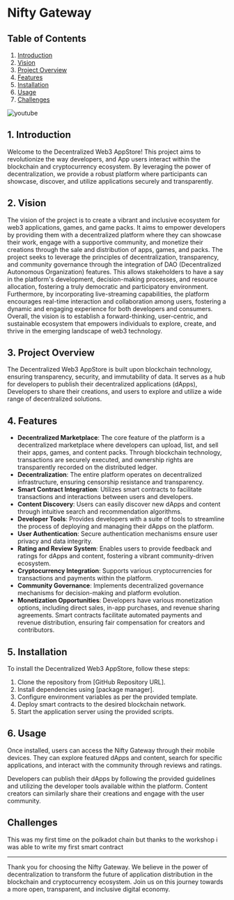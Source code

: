 # Nifty Gateway

## Table of Contents

1. [Introduction](#introduction)
2.  [Vision](#Vision)
3. [Project Overview](#project-overview)
4. [Features](#features)
5. [Installation](#installation)
6. [Usage](#usage)
7. [Challenges](#Challenges)

![youtube](https://youtu.be/D4ssBI3WgAo?si=vNZwGxszYrzqdAbA)

## 1. Introduction

Welcome to the Decentralized Web3 AppStore! This project aims to revolutionize the way developers, and App users interact within the blockchain and cryptocurrency ecosystem. By leveraging the power of decentralization, we provide a robust platform where participants can showcase, discover, and utilize applications securely and transparently.

## 2. Vision
The vision of the project is to create a vibrant and inclusive ecosystem for web3 applications, games, and game packs. It aims to empower developers by providing them with a decentralized platform where they can showcase their work, engage with a supportive community, and monetize their creations through the sale and distribution of apps, games, and packs. The project seeks to leverage the principles of decentralization, transparency, and community governance through the integration of DAO (Decentralized Autonomous Organization) features. This allows stakeholders to have a say in the platform's development, decision-making processes, and resource allocation, fostering a truly democratic and participatory environment. Furthermore, by incorporating live-streaming capabilities, the platform encourages real-time interaction and collaboration among users, fostering a dynamic and engaging experience for both developers and consumers. Overall, the vision is to establish a forward-thinking, user-centric, and sustainable ecosystem that empowers individuals to explore, create, and thrive in the emerging landscape of web3 technology.

## 3. Project Overview

The Decentralized Web3 AppStore is built upon blockchain technology, ensuring transparency, security, and immutability of data. It serves as a hub for developers to publish their decentralized applications (dApps), Developers to share their creations, and users to explore and utilize a wide range of decentralized solutions.

## 4. Features

-  **Decentralized Marketplace**: The core feature of the platform is a decentralized marketplace where developers can upload, list, and sell their apps,  games, and content packs. Through blockchain technology, transactions are securely executed, and ownership rights are transparently recorded on the distributed ledger.
- **Decentralization**: The entire platform operates on decentralized infrastructure, ensuring censorship resistance and transparency.
- **Smart Contract Integration**: Utilizes smart contracts to facilitate transactions and interactions between users and developers.
- **Content Discovery**: Users can easily discover new dApps and content through intuitive search and recommendation algorithms.
- **Developer Tools**: Provides developers with a suite of tools to streamline the process of deploying and managing their dApps on the platform.
- **User Authentication**: Secure authentication mechanisms ensure user privacy and data integrity.
- **Rating and Review System**: Enables users to provide feedback and ratings for dApps and content, fostering a vibrant community-driven ecosystem.
- **Cryptocurrency Integration**: Supports various cryptocurrencies for transactions and payments within the platform.
- **Community Governance**: Implements decentralized governance mechanisms for decision-making and platform evolution.
- **Monetization Opportunities**: Developers have various monetization options, including direct sales, in-app purchases, and revenue sharing agreements. Smart contracts facilitate automated payments and revenue distribution, ensuring fair compensation for creators and contributors.

## 5. Installation

To install the Decentralized Web3 AppStore, follow these steps:

1. Clone the repository from [GitHub Repository URL].
2. Install dependencies using [package manager].
3. Configure environment variables as per the provided template.
4. Deploy smart contracts to the desired blockchain network.
5. Start the application server using the provided scripts.

## 6. Usage

Once installed, users can access the Nifty Gateway through their mobile devices. They can explore featured dApps and content, search for specific applications, and interact with the community through reviews and ratings.

Developers can publish their dApps by following the provided guidelines and utilizing the developer tools available within the platform. Content creators can similarly share their creations and engage with the user community.

## Challenges

This was my first time on the polkadot chain but thanks to the workshop i was able to write my first smart contract 

---

Thank you for choosing the Nifty Gateway. We believe in the power of decentralization to transform the future of application distribution in the blockchain and cryptocurrency ecosystem. Join us on this journey towards a more open, transparent, and inclusive digital economy.
